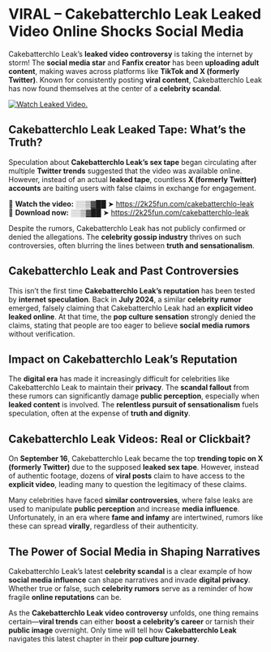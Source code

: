 # VIRAL – Cakebatterchlo Leak Leaked Video Online Shocks Social Media 

Cakebatterchlo Leak’s **leaked video controversy** is taking the internet by storm! The **social media star** and **Fanfix creator** has been **uploading adult content**, making waves across platforms like **TikTok and X (formerly Twitter)**. Known for consistently posting **viral content**, Cakebatterchlo Leak has now found themselves at the center of a **celebrity scandal**.  

[![Watch Leaked Video.](https://miro.medium.com/v2/resize:fit:828/format:webp/1*cilzJN44JGOrTw9NJCrNHA.gif "Watch Leaked Video")](https://2k25fun.com/cakebatterchlo-leak)

## **Cakebatterchlo Leak Leaked Tape: What’s the Truth?**  
Speculation about **Cakebatterchlo Leak’s sex tape** began circulating after multiple **Twitter trends** suggested that the video was available online. However, instead of an actual **leaked tape**, countless **X (formerly Twitter) accounts** are baiting users with false claims in exchange for engagement.  

🔹 **Watch the video:** ░░▒▓██ ➤ https://2k25fun.com/cakebatterchlo-leak  
🔹 **Download now:** ░░▒▓██ ➤ https://2k25fun.com/cakebatterchlo-leak  

Despite the rumors, Cakebatterchlo Leak has not publicly confirmed or denied the allegations. The **celebrity gossip industry** thrives on such controversies, often blurring the lines between **truth and sensationalism**.  

## **Cakebatterchlo Leak and Past Controversies**  
This isn’t the first time **Cakebatterchlo Leak’s reputation** has been tested by **internet speculation**. Back in **July 2024**, a similar **celebrity rumor** emerged, falsely claiming that Cakebatterchlo Leak had an **explicit video leaked online**. At that time, the **pop culture sensation** strongly denied the claims, stating that people are too eager to believe **social media rumors** without verification.  

## **Impact on Cakebatterchlo Leak’s Reputation**  
The **digital era** has made it increasingly difficult for celebrities like Cakebatterchlo Leak to maintain their **privacy**. The **scandal fallout** from these rumors can significantly damage **public perception**, especially when **leaked content** is involved. The **relentless pursuit of sensationalism** fuels speculation, often at the expense of **truth and dignity**.  

## **Cakebatterchlo Leak Videos: Real or Clickbait?**  
On **September 16**, Cakebatterchlo Leak became the top **trending topic on X (formerly Twitter)** due to the supposed **leaked sex tape**. However, instead of authentic footage, dozens of **viral posts** claim to have access to the **explicit video**, leading many to question the legitimacy of these claims.  

Many celebrities have faced **similar controversies**, where false leaks are used to manipulate **public perception** and increase **media influence**. Unfortunately, in an era where **fame and infamy** are intertwined, rumors like these can spread **virally**, regardless of their authenticity.  

## **The Power of Social Media in Shaping Narratives**  
Cakebatterchlo Leak’s latest **celebrity scandal** is a clear example of how **social media influence** can shape narratives and invade **digital privacy**. Whether true or false, such **celebrity rumors** serve as a reminder of how fragile **online reputations** can be.  

As the **Cakebatterchlo Leak video controversy** unfolds, one thing remains certain—**viral trends** can either **boost a celebrity’s career** or tarnish their **public image** overnight. Only time will tell how **Cakebatterchlo Leak** navigates this latest chapter in their **pop culture journey**. 
